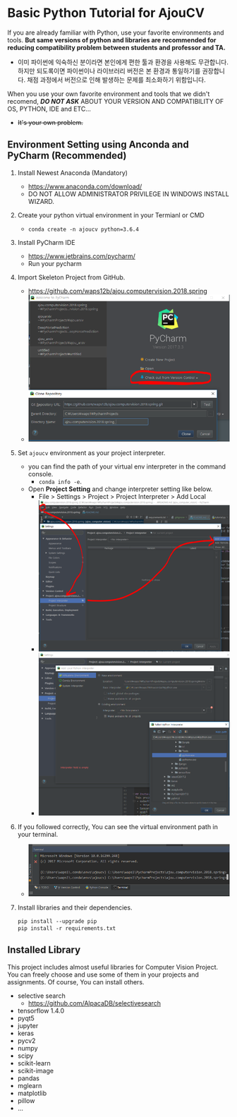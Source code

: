 # Basic Python Tutorial for AjouCV

If you are already familiar with Python, use your favorite environments and tools. **But same versions of python and libraries are recommended for reducing compatibility problem between students and professor and TA.**
- 이미 파이썬에 익숙하신 분이라면 본인에게 편한 툴과 환경을 사용해도 무관합니다. 하지만 되도록이면 파이썬이나 라이브러리 버전은 본 환경과 통일하기를 권장합니다. 채점 과정에서 버전으로 인해 발생하는 문제를 최소화하기 위함입니다.

When you use your own favorite environment and tools that we didn't recomend, ***DO NOT ASK*** ABOUT YOUR VERSION AND COMPATIBILITY OF OS, PYTHON, IDE and ETC...
- ~~It's your own problem.~~ 


## Environment Setting using Anconda and PyCharm (Recommended)
1. Install Newest Anaconda (Mandatory)
    - https://www.anaconda.com/download/
    - DO NOT ALLOW ADMINISTRATOR PRIVILEGE IN WINDOWS INSTALL WIZARD.
2. Create your python virtual environment in your Termianl or CMD
    - <code>conda create -n ajoucv python=3.6.4</code>
3. Install PyCharm IDE
    - https://www.jetbrains.com/pycharm/
    - Run your pycharm 
  
4. Import Skeleton Project from GitHub.
    - https://github.com/waps12b/ajou.computervision.2018.spring
    - ![](./figures/figure03.PNG)

5. Set <code>ajoucv</code> environment as your project interpreter.
    - you can find the path of your virtual env interpreter in the command console.
        - <code>conda info -e</code>.
    - Open **Project Setting** and change interpreter setting like below.
        - File > Settings  > Project > Project Interpreter > Add Local 
        - ![](./figures/figure04.PNG)
        - ![](./figures/figure05.PNG)
6. If you followed correctly, You can see the virtual environment path in your terminal.
    - ![](./figures/figure06.PNG)
7. Install libraries and their dependencies.
    ```
    pip install --upgrade pip
    pip install -r requirements.txt
    ```


## Installed Library
This project includes almost useful libraries for Computer Vision Project. You can freely choose and use some of them in your projects and assignments. Of course, You can install others.
 - selective search
   - https://github.com/AlpacaDB/selectivesearch
 - tensorflow 1.4.0
 - pyqt5
 - jupyter
 - keras
 - pycv2
 - numpy
 - scipy
 - scikit-learn
 - scikit-image
 - pandas
 - mglearn
 - matplotlib
 - pillow
 - ... 
 